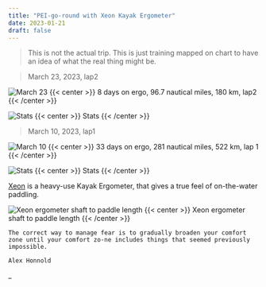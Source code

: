 ```yaml
---
title: "PEI-go-round with Xeon Kayak Ergometer"
date: 2023-01-21
draft: false
---
```


> This is not the actual trip. This is just training mapped on chart to have an idea of what the real thing might be.

> March 23, 2023, lap2

![March 23](/img/mar23.JPG)
{{< center >}}
8 days on ergo, 96.7 nautical miles, 180 km, lap2
{{< /center >}}

![Stats](/img/Stats2.JPG)
{{< center >}}
Stats
{{< /center >}}

> March 10, 2023, lap1

![March 10](/img/mar10.JPG)
{{< center >}}
33 days on ergo, 281 nautical miles, 522 km, lap 1
{{< /center >}}

![Stats](/img/Stats.JPG)
{{< center >}}
Stats
{{< /center >}}

[Xeon](https://www.kayakpro.com/xeon/) is a heavy-use Kayak Ergometer, that gives a true feel of on-the-water paddling.

![Xeon ergometer shaft to paddle length](/img/equivalent-paddle-length.JPG)
{{< center >}}
Xeon ergometer shaft to paddle length
{{< /center >}}

```
The correct way to manage fear is to gradually broaden your comfort zone until your comfort zo-ne includes things that seemed previously impossible.

Alex Honnold
```

\_
